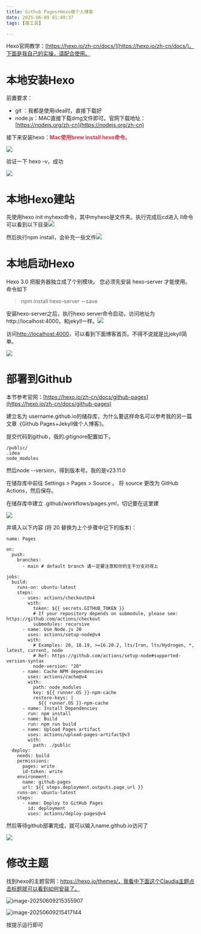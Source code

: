 ```yaml
---
title: Github Pages+Hexo做个人博客
date: 2025-06-09 01:49:37
tags: [猿工具]

---
```


Hexo官网教学：[https://hexo.io/zh-cn/docs/](https://hexo.io/zh-cn/docs/)。下面是我自己的实操，请配合使用。

# 本地安装Hexo

前置要求：

+ git ：我都是使用idea时，直接下载好
+ node.js：MAC直接下载dmg文件即可。官网下载地址：[https://nodejs.org/zh-cn](https://nodejs.org/zh-cn)

接下来安装hexo：**<font style="color:#DF2A3F;">Mac使用brew install hexo命令</font>**。

![](https://spumetime-blog.oss-cn-shenzhen.aliyuncs.com/img/1749399679624-c151ca99-e37a-4882-9ea8-7218cf72b409.png)

验证一下 hexo -v，成功

![](https://spumetime-blog.oss-cn-shenzhen.aliyuncs.com/img/1749399750487-7b97b305-5601-41d0-961e-f4d1c517aaaf.png)

# 本地Hexo建站

先使用hexo init myhexo命令，其中myhexo是文件夹。执行完成后cd进入 ll命令 可以看到以下目录![](https://spumetime-blog.oss-cn-shenzhen.aliyuncs.com/img/1749400080520-19a75ec2-0bce-4297-95c5-d261c652207f.png)



然后执行npm install，会补充一些文件![](https://spumetime-blog.oss-cn-shenzhen.aliyuncs.com/img/1749400122776-bc1a4ae4-b5a9-412a-8648-9fda239d526c.png)



# 本地启动Hexo

Hexo 3.0 把服务器独立成了个别模块。 您必须先安装 hexo-server 才能使用。命令如下

> npm install hexo-server --save

安装hexo-server之后，执行hexo server命令启动，访问地址为http://localhost:4000，和jekyll一样。![](https://spumetime-blog.oss-cn-shenzhen.aliyuncs.com/img/1749400517546-cadd1215-c538-496a-b4a5-037da222f627.png)

访问[http://localhost:4000](http://localhost:4000)，可以看到下面博客首页。不得不说就是比jekyll简单。

![](https://spumetime-blog.oss-cn-shenzhen.aliyuncs.com/img/1749400558016-b2e56547-0ff5-4d37-b39e-b07d6eef9411.png)

# 部署到Github

本节参考官网：[https://hexo.io/zh-cn/docs/github-pages](https://hexo.io/zh-cn/docs/github-pages)

建立名为 username.github.io的储存库，为什么要这样命名可以参考我的另一篇文章《Github Pages+Jekyll做个人博客》。

提交代码到github，我的.gitignore配置如下。

```plain
/public/
.idea
node_modules
```

然后node --version，得到版本号。我的是v23.11.0

在储存库中前往 Settings > Pages > Source 。 将 source 更改为 GitHub Actions，然后保存。

在储存库中建立 .github/workflows/pages.yml，切记要在这里建

![](https://spumetime-blog.oss-cn-shenzhen.aliyuncs.com/img/1749402973502-c9b07fa9-2de9-4d84-9ba0-d95ba175e422.png)

并填入以下内容 (将 20 替换为上个步骤中记下的版本)：

```plain
name: Pages

on:
  push:
    branches:
      - main # default branch 请一定要注意和你的主干分支对得上

jobs:
  build:
    runs-on: ubuntu-latest
    steps:
      - uses: actions/checkout@v4
        with:
          token: ${{ secrets.GITHUB_TOKEN }}
          # If your repository depends on submodule, please see: https://github.com/actions/checkout
          submodules: recursive
      - name: Use Node.js 20
        uses: actions/setup-node@v4
        with:
          # Examples: 20, 18.19, >=16.20.2, lts/Iron, lts/Hydrogen, *, latest, current, node
          # Ref: https://github.com/actions/setup-node#supported-version-syntax
          node-version: "20"
      - name: Cache NPM dependencies
        uses: actions/cache@v4
        with:
          path: node_modules
          key: ${{ runner.OS }}-npm-cache
          restore-keys: |
            ${{ runner.OS }}-npm-cache
      - name: Install Dependencies
        run: npm install
      - name: Build
        run: npm run build
      - name: Upload Pages artifact
        uses: actions/upload-pages-artifact@v3
        with:
          path: ./public
  deploy:
    needs: build
    permissions:
      pages: write
      id-token: write
    environment:
      name: github-pages
      url: ${{ steps.deployment.outputs.page_url }}
    runs-on: ubuntu-latest
    steps:
      - name: Deploy to GitHub Pages
        id: deployment
        uses: actions/deploy-pages@v4
```

然后等待github部署完成，就可以输入name.github.io访问了

![](https://spumetime-blog.oss-cn-shenzhen.aliyuncs.com/img/1749404573682-243248d9-a571-4a40-a292-ab3d0750dea3.png)

# 修改主题

找到hexo的主题官网：https://hexo.io/themes/，我看中下面这个Claudia主题点击标题就可以看到如何安装了。

![image-20250609215355907](https://spumetime-blog.oss-cn-shenzhen.aliyuncs.com/img/image-20250609215355907.png)

![image-20250609215417144](https://spumetime-blog.oss-cn-shenzhen.aliyuncs.com/img/image-20250609215417144.png)

按提示运行即可

